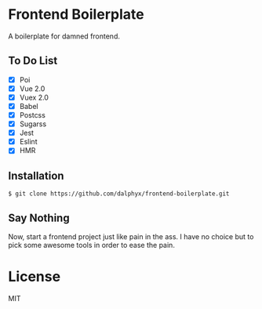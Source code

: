 # Frontend Boilerplate

A boilerplate for damned frontend.

## To Do List

- [x] Poi
- [x] Vue 2.0
- [x] Vuex 2.0
- [x] Babel
- [x] Postcss
- [x] Sugarss
- [x] Jest
- [x] Eslint
- [x] HMR

## Installation

```
$ git clone https://github.com/dalphyx/frontend-boilerplate.git
```

## Say Nothing

Now, start a frontend project just like pain in the ass. I have no choice but to pick some awesome tools in order to ease the pain.

# License

MIT
